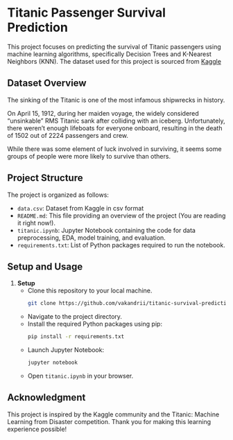 # Titanic Passenger Survival Prediction

This project focuses on predicting the survival of Titanic passengers using machine learning algorithms, specifically Decision Trees and K-Nearest Neighbors (KNN). The dataset used for this project is sourced from [Kaggle](https://www.kaggle.com/competitions/titanic/data)

## Dataset Overview
The sinking of the Titanic is one of the most infamous shipwrecks in history.

On April 15, 1912, during her maiden voyage, the widely considered “unsinkable” RMS Titanic sank after colliding with an iceberg. Unfortunately, there weren’t enough lifeboats for everyone onboard, resulting in the death of 1502 out of 2224 passengers and crew.

While there was some element of luck involved in surviving, it seems some groups of people were more likely to survive than others.

## Project Structure
The project is organized as follows:
- `data.csv`: Dataset from Kaggle in csv format
- `README.md`: This file providing an overview of the project (You are reading it right now!).
- `titanic.ipynb`: Jupyter Notebook containing the code for data preprocessing, EDA, model training, and evaluation.
- `requirements.txt`: List of Python packages required to run the notebook.

## Setup and Usage
1. **Setup**
   - Clone this repository to your local machine.
      ```bash
      git clone https://github.com/vakandrii/titanic-survival-prediction.git
      ```
   - Navigate to the project directory.
   - Install the required Python packages using pip:
     ```bash
     pip install -r requirements.txt
     ```
   - Launch Jupyter Notebook:
     ```bash
     jupyter notebook
     ```
   - Open `titanic.ipynb` in your browser.

## Acknowledgment
This project is inspired by the Kaggle community and the Titanic: Machine Learning from Disaster competition. Thank you for making this learning experience possible!